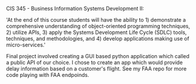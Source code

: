 CIS 345 - Business Information Systems Development II:

'At the end of this course students will have the ability to 1) demonstrate a comprehensive understanding of
object-oriented programming techniques, 2) utilize APIs, 3) apply the Systems Development Life Cycle (SDLC) tools,
techniques, and methodologies, and 4) develop applications making use of micro-services.'

Final project involved creating a GUI based python application which called a public API of our choice. I chose to 
create an app which would provide delay information based on a customer's flight. See my FAA repo for more code 
playing with FAA endpoinds.
